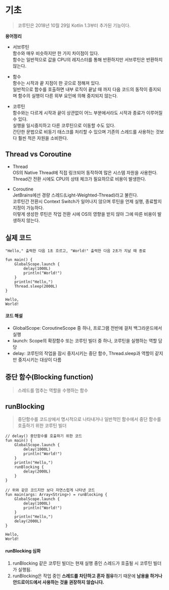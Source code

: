 # 기초
> 코루틴은 2018년 10월 29일 Kotlin 1.3부터 추가된 기능이다.

**용어정리**  
- 서브루틴  
함수와 매우 비슷하지만 한 가지 차이점이 있다.   
함수는 일반적으로 값을 CPU의 레지스터를 통해 반환하지만 서브루틴은 반환하지 않는다.

- 함수  
함수는 시작과 끝 지점이 한 곳으로 정해져 있다.  
일반적으로 함수를 호출하면 내부 로직이 끝날 때 까지 다음 코드의 동작이 중지되며 함수의 실행이 다른 외부 요인에 의해 중지되지 않는다.

- 코루틴  
함수와는 다르게 시작과 끝이 상관없이 어느 부분에서라도 시작과 종료가 이루어질 수 있다.   
실행을 일시중지하고 다른 코루틴으로 이동할 수도 있다.  
간단한 문법으로 비동기 태스크를 처리할 수 있으며 기존의 스레드를 사용하는 것보다 훨씬 적은 자원을 소비한다.  

## Thread vs Coroutine
- Thread  
OS의 Native Thread에 직접 링크되어 동작하여 많은 시스템 자원을 사용한다.  
Thread간 전환 시에도 CPU의 상태 체크가 필요하므로 비용이 발생한다.

- Coroutine  
JetBrains에선 경량 스레드(Light-Weighted-Thread)라고 불린다.  
코루틴간 전환시 Context Switch가 일어나지 않으며 루틴을 언제 실행, 종료할지 지정이 가능하다.  
이렇게 생성한 루틴은 작업 전환 시에 OS의 영향을 받지 않아 그에 따른 비용이 발생하지 않는다.

## 실제 코드
```
"Hello," 출력한 다음 1초 흐르고, "World!" 출력한 다음 2초가 지날 때 종료

fun main() {
    GlobalScope.launch {
        delay(1000L)
        println("World!")
    }
    println("Hello,")
    Thread.sleep(2000L)
}

Hello,
World!
```

#### 코드 해설
* GlobalScope: CoroutineScope 중 하나, 프로그램 전반에 걸처 백그라운드에서 실행
* launch: Scope의 확장함수 또는 코루틴 빌더 중 하나, 코루틴을 실행하는 역할 담당
* delay: 코루틴의 작업을 잠시 중지시키는 중단 함수, Thread.sleep과 역할이 같지만 중지시키는 대상이 다름

## 중단 함수(Blocking function)
> 스레드를 멈추는 역할을 수행하는 함수

## runBlocking
> 중단함수를 코드상에서 명시적으로 나타내거나 일반적인 함수에서 중단 함수를 호출하기 위한 코루틴 빌더
```
// delay() 중단함수를 호출하기 위한 코드
fun main() { 
    GlobalScope.launch {
        delay(1000L)
        println("World!")
    }
    println("Hello,")
    runBlocking {
        delay(2000L)
    } 
}

// 위와 같은 코드지만 보다 자연스럽게 나타낸 코드
fun main(args: Array<String>) = runBlocking {
    GlobalScope.launch {
        delay(1000L)
        println("World!")
    }
    println("Hello,")
    delay(2000L)
}

Hello,
World!
```

#### runBlocking 심화
1. runBlocking 같은 코루틴 빌더는 현재 실행 중인 스레드가 호출될 시 코루틴 빌더가 실행됨.
2. runBlocking은 작업 중인 **스레드를 차단하고 혼자 점유**하기 때문에 **남용을 하거나 안드로이드에서 사용하는 것을 권장하지 않습니다.**
